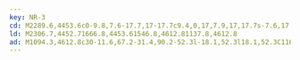 ```yaml
---
key: NR-3
cd: M2289.6,4453.6c0-9.8,7.6-17.7,17-17.7c9.4,0,17,7.9,17,17.7s-7.6,17.7-17,17.7l0,0C2297.2,4471.3,2289.6,4463.4,2289.6,4453.6z
ld: M2306.7,4452.71666.8,4453.61546.8,4612.81137.8,4612.8
ad: M1094.3,4612.8c30-11.6,67.2-31.4,90.2-52.3l-18.1,52.3l18.1,52.3C1161.5,4644.2,1124.3,4624.4,1094.3,4612.8z
---
```


